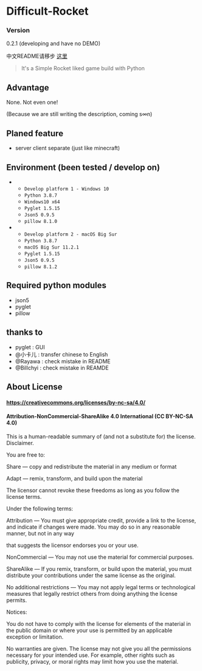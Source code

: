 # Difficult-Rocket

### Version

0.2.1 (developing and have no DEMO)

中文README请移步 [这里](https://github.com/shenjackyuanjie/Difficult-Rocket/blob/main/docs/README-cn.md)

> It's a Simple Rocket liked game build with Python

## Advantage

None. Not even one!

(Because we are still writing the description, coming s∞n)

## Planed feature

- server client separate (just like minecraft)

## Environment (been tested / develop on)

- - `Develop platform 1 - Windows 10`
  - `Python 3.8.7`
  - `Windows10 x64`
  - `Pyglet 1.5.15`
  - `Json5 0.9.5`
  - `pillow 8.1.0`
- - `Develop platform 2 - macOS Big Sur`
  - `Python 3.8.7`
  - `macOS Big Sur 11.2.1`
  - `Pyglet 1.5.15`
  - `Json5 0.9.5`
  - `pillow 8.1.2`

## Required python modules

- json5
- pyglet
- pillow

## thanks to

- pyglet : GUI
- @小卡儿 : transfer chinese to English
- @Rayawa : check mistake in README
- @Billchyi : check mistake in REAMDE

## About License

#### https://creativecommons.org/licenses/by-nc-sa/4.0/

#### Attribution-NonCommercial-ShareAlike 4.0 International (CC BY-NC-SA 4.0)

This is a human-readable summary of (and not a substitute for) the license. Disclaimer.

You are free to:

Share — copy and redistribute the material in any medium or format

Adapt — remix, transform, and build upon the material

The licensor cannot revoke these freedoms as long as you follow the license terms.

Under the following terms:

Attribution — You must give appropriate credit, provide a link to the license, and indicate if changes were made. You may do so in any reasonable manner, but not in any way 

that suggests the licensor endorses you or your use.

NonCommercial — You may not use the material for commercial purposes.

ShareAlike — If you remix, transform, or build upon the material, you must distribute your contributions under the same license as the original.

No additional restrictions — You may not apply legal terms or technological measures that legally restrict others from doing anything the license permits.

Notices:

You do not have to comply with the license for elements of the material in the public domain or where your use is
permitted by an applicable exception or limitation.

No warranties are given. The license may not give you all the permissions necessary for your intended use. For example,
other rights such as publicity, privacy, or moral rights may limit how you use the material.